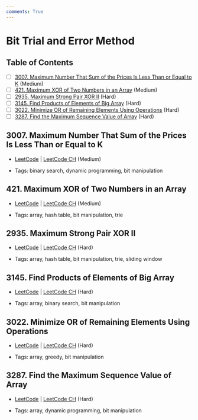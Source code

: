 ```yaml
---
comments: True
---
```


# Bit Trial and Error Method

## Table of Contents

- [ ] [3007. Maximum Number That Sum of the Prices Is Less Than or Equal to K](https://leetcode.cn/problems/maximum-number-that-sum-of-the-prices-is-less-than-or-equal-to-k/) (Medium)
- [ ] [421. Maximum XOR of Two Numbers in an Array](https://leetcode.cn/problems/maximum-xor-of-two-numbers-in-an-array/) (Medium)
- [ ] [2935. Maximum Strong Pair XOR II](https://leetcode.cn/problems/maximum-strong-pair-xor-ii/) (Hard)
- [ ] [3145. Find Products of Elements of Big Array](https://leetcode.cn/problems/find-products-of-elements-of-big-array/) (Hard)
- [ ] [3022. Minimize OR of Remaining Elements Using Operations](https://leetcode.cn/problems/minimize-or-of-remaining-elements-using-operations/) (Hard)
- [ ] [3287. Find the Maximum Sequence Value of Array](https://leetcode.cn/problems/find-the-maximum-sequence-value-of-array/) (Hard)

## 3007. Maximum Number That Sum of the Prices Is Less Than or Equal to K

-   [LeetCode](https://leetcode.com/problems/maximum-number-that-sum-of-the-prices-is-less-than-or-equal-to-k/) | [LeetCode CH](https://leetcode.cn/problems/maximum-number-that-sum-of-the-prices-is-less-than-or-equal-to-k/) (Medium)

-   Tags: binary search, dynamic programming, bit manipulation

## 421. Maximum XOR of Two Numbers in an Array

-   [LeetCode](https://leetcode.com/problems/maximum-xor-of-two-numbers-in-an-array/) | [LeetCode CH](https://leetcode.cn/problems/maximum-xor-of-two-numbers-in-an-array/) (Medium)

-   Tags: array, hash table, bit manipulation, trie

## 2935. Maximum Strong Pair XOR II

-   [LeetCode](https://leetcode.com/problems/maximum-strong-pair-xor-ii/) | [LeetCode CH](https://leetcode.cn/problems/maximum-strong-pair-xor-ii/) (Hard)

-   Tags: array, hash table, bit manipulation, trie, sliding window

## 3145. Find Products of Elements of Big Array

-   [LeetCode](https://leetcode.com/problems/find-products-of-elements-of-big-array/) | [LeetCode CH](https://leetcode.cn/problems/find-products-of-elements-of-big-array/) (Hard)

-   Tags: array, binary search, bit manipulation

## 3022. Minimize OR of Remaining Elements Using Operations

-   [LeetCode](https://leetcode.com/problems/minimize-or-of-remaining-elements-using-operations/) | [LeetCode CH](https://leetcode.cn/problems/minimize-or-of-remaining-elements-using-operations/) (Hard)

-   Tags: array, greedy, bit manipulation

## 3287. Find the Maximum Sequence Value of Array

-   [LeetCode](https://leetcode.com/problems/find-the-maximum-sequence-value-of-array/) | [LeetCode CH](https://leetcode.cn/problems/find-the-maximum-sequence-value-of-array/) (Hard)

-   Tags: array, dynamic programming, bit manipulation
